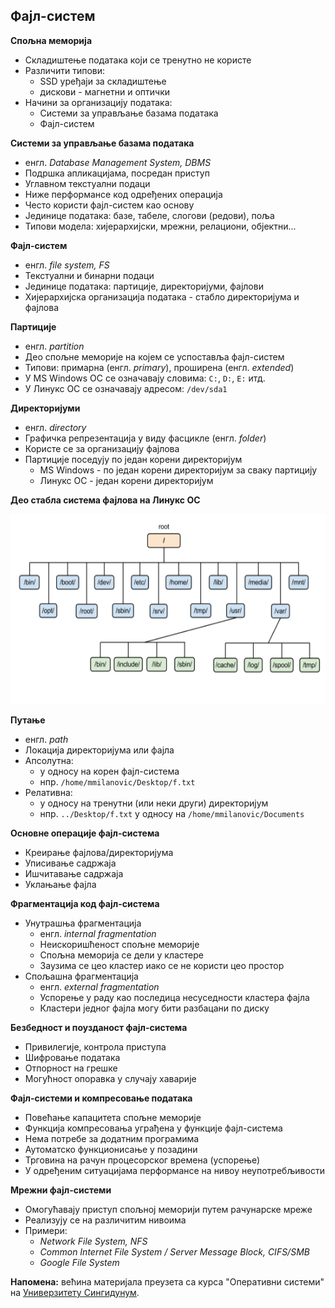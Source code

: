 ## Фајл-систем

**Спољна меморија**

- Складиштење података који се тренутно не користе
- Различити типови:
	- SSD уређаји за складиштење
	- дискови - магнетни и оптички
- Начини за организацију података:
	- Системи за управљање базама података
	- Фајл-систем

**Системи за управљање базама података**

- енгл. *Database Management System, DBMS*
- Подршка апликацијама, посредан приступ
- Углавном текстуални подаци
- Ниже перформансе код одређених операција
- Често користи фајл-систем као основу
- Јединице података: базе, табеле, слогови (редови), поља
- Типови модела: хијерархијски, мрежни, релациони, објектни...

**Фајл-систем**

- енгл. *file system, FS*
- Текстуални и бинарни подаци
- Јединице података: партиције, директоријуми, фајлови
- Хијерархијска организација података - стабло директоријума и фајлова

**Партиције**

- енгл. *partition*
- Део спољне меморије на којем се успоставља фајл-систем
- Типови: примарна (енгл. *primary*), проширена (енгл. *extended*)
- У MS Windows ОС се означавају словима: `C:`, `D:`, `E:` итд.
- У Линукс ОС се означавају адресом: `/dev/sda1`

**Директоријуми**

- енгл. *directory*
- Графичка репрезентација у виду фасцикле (енгл. *folder*)
- Користе се за организацију фајлова
- Партиције поседују по један корени директоријум
	- MS Windows - по један корени директоријум за сваку партицију
	- Линукс ОС - један корени директоријум

**Део стабла система фајлова на Линукс ОС**

![Линукс ОС фајл-систем](../../../assets/linux_fs.png)

**Путање**

- енгл. *path*
- Локација директоријума или фајла
- Апсолутна:
	- у односу на корен фајл-система
	- нпр. `/home/mmilanovic/Desktop/f.txt`
- Релативна:
	- у односу на тренутни (или неки други) директоријум
	- нпр. `../Desktop/f.txt` у односу на `/home/mmilanovic/Documents`

**Основне операције фајл-система**

- Креирање фајлова/директоријума
- Уписивање садржаја
- Ишчитавање садржаја
- Уклањање фајла

**Фрагментација код фајл-система**

- Унутрашња фрагментација
	- енгл. *internal fragmentation*
	- Неискоришћеност спољне меморије
	- Спољна меморија се дели у кластере
	- Заузима се цео кластер иако се не користи цео простор
- Спољашна фрагментација
	- енгл. *external fragmentation*
	- Успорење у раду као последица несуседности кластера фајла
	- Кластери једног фајла могу бити разбацани по диску

**Безбедност и поузданост фајл-система**

- Привилегије, контрола приступа
- Шифровање података
- Отпорност на грешке
- Могућност опоравка у случају хаварије

**Фајл-системи и компресовање података**

- Повећање капацитета спољне меморије
- Функција компресовања уграђена у функције фајл-система
- Нема потребе за додатним програмима
- Аутоматско функционисање у позадини
- Трговина на рачун процесорског времена (успорење)
- У одређеним ситуацијама перформансе на нивоу неупотребљивости

**Мрежни фајл-системи**

- Омогућавају приступ спољној меморији путем рачунарске мреже
- Реализују се на различитим нивоима
- Примери:
	- *Network File System, NFS*
	- *Common Internet File System / Server Message Block, CIFS/SMB*
	- *Google File System*

**Напомена:** већина материјала преузета са курса "Оперативни системи" на [Универзитету Сингидунум](https://singidunum.ac.rs).
